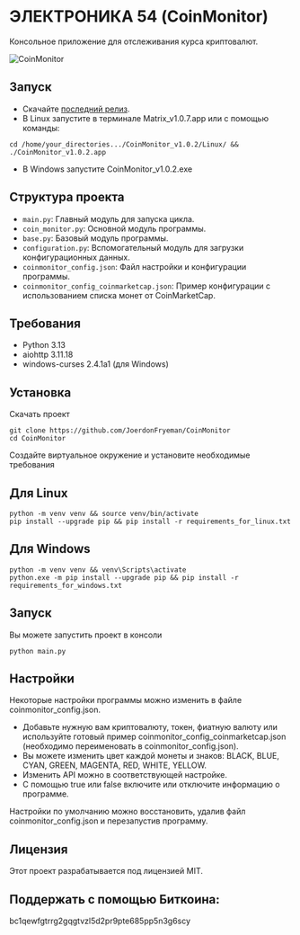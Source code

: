 # ЭЛЕКТРОНИКА 54 (CoinMonitor)

Консольное приложение для отслеживания курса криптовалют.

![CoinMonitor](https://github.com/user-attachments/assets/4afb65d8-45bd-4649-a898-5aa132f6d3a7)

## Запуск
- Скачайте [последний релиз](https://github.com/JoerdonFryeman/CoinMonitor/releases/tag/CoinMonitor_v1.0.2).
- В Linux запустите в терминале Matrix_v1.0.7.app или с помощью команды:
```console
cd /home/your_directories.../CoinMonitor_v1.0.2/Linux/ && ./CoinMonitor_v1.0.2.app
```
- В Windows запустите CoinMonitor_v1.0.2.exe

## Структура проекта

- `main.py`: Главный модуль для запуска цикла.
- `coin_monitor.py`: Основной модуль программы.
- `base.py`: Базовый модуль программы.
- `configuration.py`: Вспомогательный модуль для загрузки конфигурационных данных.
- `coinmonitor_config.json`: Файл настройки и конфигурации программы.
- `coinmonitor_config_coinmarketcap.json`: Пример конфигурации с использованием списка монет от CoinMarketCap.

## Требования

- Python 3.13
- aiohttp 3.11.18
- windows-curses 2.4.1a1 (для Windows)

## Установка

Скачать проект

``` console
git clone https://github.com/JoerdonFryeman/CoinMonitor
cd CoinMonitor
```

Создайте виртуальное окружение и установите необходимые требования

## Для Linux
``` console
python -m venv venv && source venv/bin/activate
pip install --upgrade pip && pip install -r requirements_for_linux.txt
```

## Для Windows
``` console
python -m venv venv && venv\Scripts\activate
python.exe -m pip install --upgrade pip && pip install -r requirements_for_windows.txt
```

## Запуск
Вы можете запустить проект в консоли

``` console
python main.py
```

## Настройки

Некоторые настройки программы можно изменить в файле coinmonitor_config.json.

- Добавьте нужную вам криптовалюту, токен, фиатную валюту или используйте готовый пример coinmonitor_config_coinmarketcap.json (необходимо переименовать в coinmonitor_config.json).
- Вы можете изменить цвет каждой монеты и знаков: BLACK, BLUE, CYAN, GREEN, MAGENTA, RED, WHITE, YELLOW.
- Изменить API можно в соответствующей настройке.
- С помощью true или false включите или отключите информацию о программе.

Настройки по умолчанию можно восстановить, удалив файл coinmonitor_config.json и перезапустив программу.

## Лицензия

Этот проект разрабатывается под лицензией MIT.

## Поддержать с помощью Биткоина:

bc1qewfgtrrg2gqgtvzl5d2pr9pte685pp5n3g6scy
